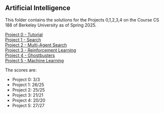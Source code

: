 ## Artificial Intelligence

This folder contains the solutions for the Projects 0,1,2,3,4 on the Course CS 188 of Berkeley University as of Spring 2025.

[Project 0 - Tutorial](https://inst.eecs.berkeley.edu/~cs188/sp25/projects/proj0/)<br>
[Project 1 - Search](https://inst.eecs.berkeley.edu/~cs188/sp25/projects/proj1/) <br>
[Project 2 - Multi-Agent Search](https://inst.eecs.berkeley.edu/~cs188/sp25/projects/proj2/)<br>
[Project 3 - Reinforcement Learning](https://inst.eecs.berkeley.edu/~cs188/sp25/projects/proj3/)<br>
[Project 4 - Ghostbusters](https://inst.eecs.berkeley.edu/~cs188/sp25/projects/proj4/)<br>
[Project 5 - Machine Learning](https://inst.eecs.berkeley.edu/~cs188/sp25/projects/proj5/)

The scores are:
- Project 0: 3/3
- Project 1: 26/25
- Project 2: 25/25
- Project 3: 21/21
- Project 4: 20/20
- Project 5: 27/27 
